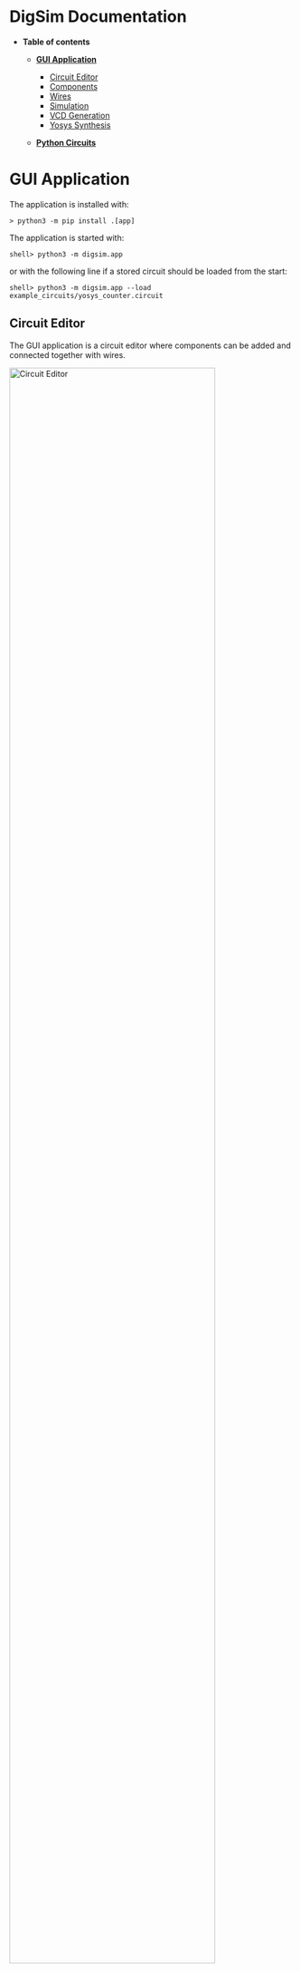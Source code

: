 # DigSim Documentation

* **Table of contents**
  * **[GUI Application](#gui-application)**
	* [Circuit Editor](#circuit-editor)
	* [Components](#components)
	* [Wires](#wires)
	* [Simulation](#simulation)
	* [VCD Generation](#vcd-generation)
	* [Yosys Synthesis](#yosys-synthesis)

  * **[Python Circuits](#python-circuits)**

# GUI Application

The application is installed with:
```
> python3 -m pip install .[app]
```

The application is started with:
```
shell> python3 -m digsim.app
```

or with the following line if a stored circuit should be loaded from the start:
```
shell> python3 -m digsim.app --load example_circuits/yosys_counter.circuit
```

## Circuit Editor

The GUI application is a circuit editor where components can be added and connected together with wires.

<img alt="Circuit Editor" src="images/CircuitEditor.png" width=85%/>

The circuit editor is divided into:
 * A component selection area (the BLUE box), on the left hand side of the window.
 * A circuit area (the RED box), on the right hand side of the window.
 * A control area (the GREEN box) on the top side on the windows.

A circuit will typically consist of:
 * One or several [Input Components](#input-components) i.e. Button(s) / Switch(es) / Clock(s)
 * Some logic such as [Gates](#logic-gates), [Flip Flops](#flip-flops) or more complex components
 * One or several [Output Components](#output-components) i.e. LED(s) / Hex Digit(s)

When a circuit has been created it can be [Simulated](#simulation).

A circuit can be:
 * Saved
 * Loaded
 * Cleared

There are **Delete**, **Undo**, **Redo** and **Settings** buttons in the control area.

## Components

The different components are found on the left hand side of the application.
To add a component simply double click it or drag it into the circuit area, on the right hand side of the application.

Some components have a settings dialog that pop-up during creation. The settings dialog can also be reached by right-clicking
the component and selecting **Settings**.

Components can be:
 * Selected - By clicking on the component
 * Moved - By left-click dragging the component
 * Deleted - By right-clicking and selecting **Delete**, by pressing the **Del** key or by pressing the **Delete Button** in the control area.

### Input Components

 * Push Button - A Push Button will change its output when it is pressed
   <br/><img alt="Button" src="../src/digsim/app/gui_objects/images/PB.png"/>
 * On/Off Switch - An on/off switch will change its output when it is toggled
   <br/><img alt="Switch" src="../src/digsim/app/gui_objects/images/Switch_ON.png"/>
 * Clock - A clock will change its output with a certain frequency
   <br/><img alt="Clock" src="../src/digsim/app/gui_objects/images/Clock.png"/>
 * Static Value - A static value can be setup to output value on a wire or a bus.
   <br/><img alt="Static Value" src="../src/digsim/app/gui_objects/images/ZERO.png"/>

***Shortcuts** can be added to the Push Button and to the Switch, a shortcut is a key-binding that can activate a
Push Button or toggle a Switch. The shortcut can be modified by right-clicking a component and select **Shortcut***.
 * Shortcut 1 is activated by pressing the key "1"
 * Shortcut 2 is activated by pressing the key "2"
 * ...
 * Shortcut 0 is activated by pressing the key "0"

### Output Components

* LED - A LED output will be lit if it is driver by a logic one / high signal.
  <br/><img alt="LED" src="../src/digsim/app/gui_objects/images/LED_ON.png"/>
* Hex Digit - A Hex Digit will show the value on a bus (4 / 8 / 12 / 16 bits)
  <br/><img alt="HexDigit" src="images/HexDigit.png"/>
* 7-Segment Display - A 7-Segment is almost the same as a hex digit but each segment can be controlled individually.
  <br/><img alt="7-Segment" src="images/SevenSegment.png"/>
* Buzzer - An buzzer that can output a single tone
  <br/><img alt="Buzzer" src="../src/digsim/app/gui_objects/images/Buzzer.png"/>
* Logic Analyzer - An logic analyzer to show signal levels in real-time
  <br/><img alt="Logic Analyzer" src="../src/digsim/app/gui_objects/images/Analyzer.png"/>

### Logic Gates
These basic logic gates have been implemented, most of them can be configured with 2 to 8 inputs:

<p float="left">
<img alt="OR" src="../src/digsim/app/gui_objects/images/OR.png"/>
<img alt="AND" src="../src/digsim/app/gui_objects/images/AND.png"/>
<img alt="NOT" src="../src/digsim/app/gui_objects/images/NOT.png"/>
<img alt="XOR" src="../src/digsim/app/gui_objects/images/XOR.png"/>
<img alt="NOR" src="../src/digsim/app/gui_objects/images/NOR.png"/>
<img alt="NAND" src="../src/digsim/app/gui_objects/images/NAND.png"/>
<p/>

 * OR
 * AND
 * NOT
 * XOR
 * NOR
 * NAND

### Flip Flops

 * The D Flip Flop symbol will let you add a D Flip Flop with configurable width and possibility to have clock enable and asynchronous reset.
 <br/><img alt="DFF" src="../src/digsim/app/gui_objects/images/DFF.png"/>
 * The Flip Flop component will let you pick one of the following Flip Flop types.
 <br/><img alt="FlipFlop" src="../src/digsim/app/gui_objects/images/FlipFlop.png"/>

	* SR Flop Flop
	* Edge Triggered SR Flip Flop
	* Edge Triggered JK Flip Flop
	* Edge Triggered T Flip FLop

### Multiplexer
The multiplexer component can be configured with 2, 4 or 8 inputs and with a data width between 1 and 32 bits.
<br/><img alt="Multiplexer" src="../src/digsim/app/gui_objects/images/MUX.png"/>

### Bus/Wire Converters

The Bus/Wire converters can either be used to split a bus into several bits or to merge several bits into a bus.

### IC Components

The IC components are pre-synthesized Yosys components. More netlists, in Yosys json format,
can be added to the **src/digsim/circuit/components/ic** folder.

### Yosys Component

Yosys components are components where the functionality is described by a netlist created from verilog with Yosys.
See chapter about [Yosys Synthesis](#yosys-synthesis).

When adding a Yosys component the application will bring up a file dialog where you can choose a Yosys netlist in json format.

When the yosys component has been added to the circuit it is possible to reload the netlist by right-clicking on the component and
select **Reload** in the context menu.

A test cycle could be like this:
 * Create verilog design
 * Do Yosys synthesis
 * Add yosys component to circuit
 * Connect component with other components
 * Run simulation to test functionality
 * Update verilog
 * Do Yosys synthesis
 * Right-click component and select **Reload**

***Important: The interface, input and output ports in the netlist must not change between load and reload.***

### Notes
 * Notes with (or without) informative text can be added to the circuit.
 <br/><img alt="Note" src="images/Note.png"/>

## Wires

Wires are used to connect component ports. A source port can drive multiple sink ports.
The source and sink port must be of the same type, i.e. a wire or a bus with the same bus width.
If a bus needs to be splitted the [Bus/Wire Converters](#buswire-converters) can be used.

## Simulation

When a circuit has been created with input component(s), automatic or manual controlled,
and output component(s) the circuit can be simulated.

 * A simulation can be started by clicking the **Start Simulation** button.
 * A running simulation can be stopped by clicking the **Stop Simulation** button.
 * The simulation can be reset by clicking the **Reset Simulation** button
 * The current simulation time can be seen in the control area.
 * A Push Button can be activated by clicking the component.
 * A Switch can be toggled by clicking the component.

## VCD Generation

If [VCD Generation](#vcd-generation) is activated, by checking the **VCD Output** checkbox in the control area,
a [VCD file](https://en.wikipedia.org/wiki/Value_change_dump) will be created during simulation.

The VCD File that later can be loaded into [GTKWave](https://gtkwave.sourceforge.net/) or similar tool.

## Yosys Synthesis

[Yosys](https://github.com/YosysHQ/yosys) is an open-source verilog synthesis tool.
It can be used to create a [netlist](https://en.wikipedia.org/wiki/Netlist), a list of gates and of they are connected, from [verilog](https://en.wikipedia.org/wiki/Verilog).

Yosys can be installed with your favorite packet manager, such as aptitude in Ubuntu.
```
shell> apt install yosys
```
If you want the latest and greatest version it can be fetched from [github](https://github.com/YosysHQ/yosys).

More information and documentation can be found [here](https://yosyshq.net/yosys/documentation.html).

When Yosys is installed it can be started, verilog can be loaded and the synthesis process can begin.

### Synthesis with command line interface

 * Start application
```
shell> yosys
```

* Execute synthesis script

For all my experiments I have used the following "yosys-script" with good results.

```
yosys> read -sv <verilog_file.v>
yosys> hierarchy -top <verilog top module>
yosys> proc; flatten
yosys> memory_dff
yosys> proc; opt; techmap; opt;
yosys> synth -top <verilog top module>
yosys> write_json <netlist_file.json>
```

### Synthesis with script

```
shell> yosys <synthesis_scriptfile.ys>
```

### Synthesis with python helper

It is possible to use my **python helper application** to create the json netlist.
```
shell> python3 -m digsim.synth -i <verilog file 1> <optional verilog file 2> -o <output_file.json> -t <verilog top_module>
```

# Python Circuits

Circuits can also be created in python code and mixed with *normal* python code.
See examples in the **examples** folder for inspiration.

## Run example
```
shell> python3 examples/example_sr.py
```

## Run example and look at waveforms
```
shell> python3 examples/example_sr.py
shell> gtkwave sr.vcd
```
